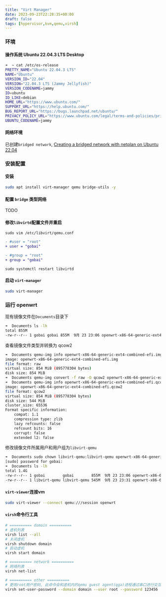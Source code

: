 ```yaml
---
title: "Virt Manager"
date: 2023-09-23T22:28:35+08:00
draft: false
tags: [hypervisor,kvm,qemu,virsh]
---
```


### 环境

#### 操作系统 Ubuntu 22.04.3 LTS Desktop

```bash
➜  ~ cat /etc/os-release 
PRETTY_NAME="Ubuntu 22.04.3 LTS"
NAME="Ubuntu"
VERSION_ID="22.04"
VERSION="22.04.3 LTS (Jammy Jellyfish)"
VERSION_CODENAME=jammy
ID=ubuntu
ID_LIKE=debian
HOME_URL="https://www.ubuntu.com/"
SUPPORT_URL="https://help.ubuntu.com/"
BUG_REPORT_URL="https://bugs.launchpad.net/ubuntu/"
PRIVACY_POLICY_URL="https://www.ubuntu.com/legal/terms-and-policies/privacy-policy"
UBUNTU_CODENAME=jammy
```

#### 网络环境

已创建`bridged network`, [Creating a bridged network with netplan on Ubuntu 22.04](../creating-a-bridged-network-with-netplan-on-ubuntu-22-04/)

### 安装配置

#### 安装

```bash
sudo apt install virt-manager qemu bridge-utils -y
```

#### 配置 `bridge` 类型网络

TODO

#### 修改`libvirtd`配置文件并重启

`sudo vim /etc/libvirt/qemu.conf`

```diff
- #user = "root"
+ user = "gobai"

- #group = "root"
+ group = "gobai"
```

`sudo systemctl restart libvirtd`

#### 启动 `virt-manager`

```bash
sudo virt-manager
```

### 运行 openwrt

现有镜像文件在`Documents`目录下

```bash
➜  Documents ls -lh
total 855M
-rw-r--r-- 1 gobai gobai 855M  9月 23 23:06 openwrt-x86-64-generic-ext4-combined-efi.img
```

查看镜像文件类型并转换为 qcow2

```bash
➜  Documents qemu-img info openwrt-x86-64-generic-ext4-combined-efi.img 
image: openwrt-x86-64-generic-ext4-combined-efi.img
file format: raw
virtual size: 854 MiB (895778304 bytes)
disk size: 854 MiB
➜  Documents qemu-img convert -f raw -O qcow2 openwrt-x86-64-generic-ext4-combined-efi.img openwrt-x86-64-generic-ext4-combined-efi.qcow2
➜  Documents qemu-img info openwrt-x86-64-generic-ext4-combined-efi.qcow2 
image: openwrt-x86-64-generic-ext4-combined-efi.qcow2
file format: qcow2
virtual size: 854 MiB (895778304 bytes)
disk size: 544 MiB
cluster_size: 65536
Format specific information:
    compat: 1.1
    compression type: zlib
    lazy refcounts: false
    refcount bits: 16
    corrupt: false
    extended l2: false
```

修改镜像文件所属用户和用户组为`libvirt-qemu`

```bash
➜  Documents sudo chown libvirt-qemu:libvirt-qemu openwrt-x86-64-generic-ext4-combined-efi.qcow2 
[sudo] password for gobai: 
➜  Documents ls -lh
total 1.4G
-rw-r--r-- 1 gobai        gobai        855M  9月 23 23:06 openwrt-x86-64-generic-ext4-combined-efi.img
-rw-r--r-- 1 libvirt-qemu libvirt-qemu 545M  9月 23 23:31 openwrt-x86-64-generic-ext4-combined-efi.qcow2
```

#### `virt-viewer`连接vm

```bash
sudo virt-viewer --connect qemu:///session openwrt
```

#### `virsh`命令行工具

```bash
# ========== domain ==========
# 虚机列表
virsh list --all
# 关闭虚机
virsh shutdown domain
# 启动虚机
virsh start domain

# ========== network ==========
# 网络列表
virsh net-list

# ========== other ==========
# 更改root用户密码, 此命令会和虚机内的qemu guest agent(qga)进程通过串口进行交互
virsh set-user-password --domain domain --user root --password 123456
```